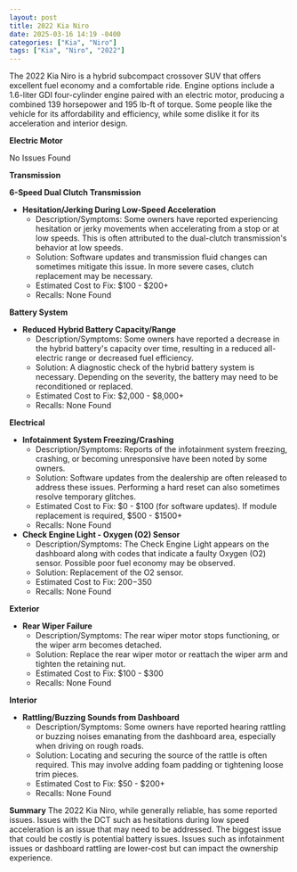 ```yaml
---
layout: post
title: 2022 Kia Niro
date: 2025-03-16 14:19 -0400
categories: ["Kia", "Niro"]
tags: ["Kia", "Niro", "2022"]
---
```

The 2022 Kia Niro is a hybrid subcompact crossover SUV that offers excellent fuel economy and a comfortable ride. Engine options include a 1.6-liter GDI four-cylinder engine paired with an electric motor, producing a combined 139 horsepower and 195 lb-ft of torque. Some people like the vehicle for its affordability and efficiency, while some dislike it for its acceleration and interior design.

**Electric Motor**

No Issues Found

**Transmission**

**6-Speed Dual Clutch Transmission**
*   **Hesitation/Jerking During Low-Speed Acceleration**
    *   Description/Symptoms: Some owners have reported experiencing hesitation or jerky movements when accelerating from a stop or at low speeds. This is often attributed to the dual-clutch transmission's behavior at low speeds.
    *   Solution: Software updates and transmission fluid changes can sometimes mitigate this issue. In more severe cases, clutch replacement may be necessary.
    *   Estimated Cost to Fix: $100 - $200+
    *   Recalls: None Found

**Battery System**

*   **Reduced Hybrid Battery Capacity/Range**
    *   Description/Symptoms: Some owners have reported a decrease in the hybrid battery's capacity over time, resulting in a reduced all-electric range or decreased fuel efficiency.
    *   Solution: A diagnostic check of the hybrid battery system is necessary. Depending on the severity, the battery may need to be reconditioned or replaced.
    *   Estimated Cost to Fix: $2,000 - $8,000+
    *   Recalls: None Found

**Electrical**

*   **Infotainment System Freezing/Crashing**
    *   Description/Symptoms: Reports of the infotainment system freezing, crashing, or becoming unresponsive have been noted by some owners.
    *   Solution: Software updates from the dealership are often released to address these issues. Performing a hard reset can also sometimes resolve temporary glitches.
    *   Estimated Cost to Fix: $0 - $100 (for software updates). If module replacement is required, $500 - $1500+
    *   Recalls: None Found
* **Check Engine Light - Oxygen (O2) Sensor**
    *   Description/Symptoms: The Check Engine Light appears on the dashboard along with codes that indicate a faulty Oxygen (O2) sensor. Possible poor fuel economy may be observed.
    *   Solution: Replacement of the O2 sensor.
    *   Estimated Cost to Fix: $200-$350
    *   Recalls: None Found

**Exterior**

*   **Rear Wiper Failure**
    *   Description/Symptoms: The rear wiper motor stops functioning, or the wiper arm becomes detached.
    *   Solution: Replace the rear wiper motor or reattach the wiper arm and tighten the retaining nut.
    *   Estimated Cost to Fix: $100 - $300
    *   Recalls: None Found

**Interior**

*   **Rattling/Buzzing Sounds from Dashboard**
    *   Description/Symptoms: Some owners have reported hearing rattling or buzzing noises emanating from the dashboard area, especially when driving on rough roads.
    *   Solution: Locating and securing the source of the rattle is often required. This may involve adding foam padding or tightening loose trim pieces.
    *   Estimated Cost to Fix: $50 - $200+
    *   Recalls: None Found

**Summary**
The 2022 Kia Niro, while generally reliable, has some reported issues. Issues with the DCT such as hesitations during low speed acceleration is an issue that may need to be addressed. The biggest issue that could be costly is potential battery issues. Issues such as infotainment issues or dashboard rattling are lower-cost but can impact the ownership experience.

